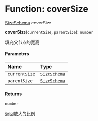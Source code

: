 # Function: coverSize

[SizeSchema](/en/auto-docs/core/modules/SizeSchema.md).coverSize

**coverSize**(`currentSize`, `parentSize`): `number`

填充父节点的宽高

#### Parameters

| Name | Type |
| :------ | :------ |
| `currentSize` | [`SizeSchema`](/en/auto-docs/core/interfaces/SizeSchema-1.md) |
| `parentSize` | [`SizeSchema`](/en/auto-docs/core/interfaces/SizeSchema-1.md) |

#### Returns

`number`

返回放大的比例
